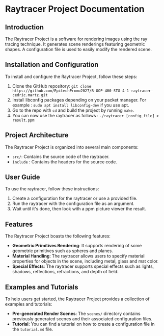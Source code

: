 # Raytracer Project Documentation

## Introduction
The Raytracer Project is a software for rendering images using the ray tracing technique.
It generates scene renderings featuring geometric shapes. A configuration file is used to easily modify the rendered scene.

## Installation and Configuration
To install and configure the Raytracer Project, follow these steps:

1. Clone the GitHub repository: `git clone https://github.com/EpitechPromo2027/B-OOP-400-STG-4-1-raytracer-cedric.martz.git`
2. Install libconfig packages depending on your packet manager.
For example :
`sudo apt install libconfig-dev`
if you use apt.
3. Go to the repo with `cd` and build the project by running `make`.
4. You can now use the raytracer as follows :
`./raytracer [config_file] > result.ppm`

## Project Architecture
The Raytracer Project is organized into several main components:

- `src/`: Contains the source code of the raytracer.
- `include` : Contains the headers for the source code.

## User Guide
To use the raytracer, follow these instructions:

1. Create a configuration for the raytracer or use a provided file.
2. Run the raytracer with the configuration file as an argument.
3. Wait until it's done, then look with a ppm picture viewer the result.

## Features
The Raytracer Project boasts the following features:

- **Geometric Primitives Rendering**: It supports rendering of some geometric primitives such as spheres and planes.
- **Material Handling**: The raytracer allows users to specify material properties for objects in the scene, including metal,
glass and mat color.
- **Special Effects**: The raytracer supports special effects such as lights, shadows, reflections, refractions, and depth of
field.

## Examples and Tutorials
To help users get started, the Raytracer Project provides a collection of examples and tutorials:

- **Pre-generated Render Scenes**: The `scenes/` directory contains previously generated scenes and their associated
configuration files.
- **Tutorial:** You can find a tutorial on how to create a configuration file in the `tutorial.md` file.
